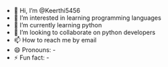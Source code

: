 - 👋 Hi, I’m @Keerthi5456
- 👀 I’m interested in learning programming languages 
- 🌱 I’m currently learning python 
- 💞️ I’m looking to collaborate on python developers
- 📫 How to reach me by email
- 😄 Pronouns: -
- ⚡ Fun fact: -

<!---
Keerthi5456/Keerthi5456 is a ✨ special ✨ repository because its `README.md` (this file) appears on your GitHub profile.
You can click the Preview link to take a look at your changes.
--->
